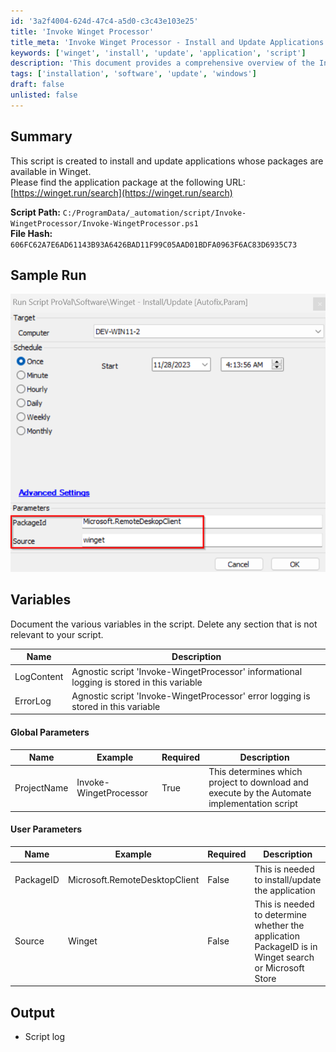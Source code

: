 ```yaml
---
id: '3a2f4004-624d-47c4-a5d0-c3c43e103e25'
title: 'Invoke Winget Processor'
title_meta: 'Invoke Winget Processor - Install and Update Applications'
keywords: ['winget', 'install', 'update', 'application', 'script']
description: 'This document provides a comprehensive overview of the Invoke Winget Processor script, designed to install and update applications available in the Winget package manager. It includes details about the script path, file hash, sample run, variables, and parameters utilized within the script.'
tags: ['installation', 'software', 'update', 'windows']
draft: false
unlisted: false
---
```


## Summary

This script is created to install and update applications whose packages are available in Winget.  
Please find the application package at the following URL:  
[https://winget.run/search](https://winget.run/search)  

**Script Path:** `C:/ProgramData/_automation/script/Invoke-WingetProcessor/Invoke-WingetProcessor.ps1`  
**File Hash:** `606FC62A7E6AD61143B93A6426BAD11F99C05AAD01BDFA0963F6AC83D6935C73`  

## Sample Run

![Sample Run](../../../static/img/Script---Winget---InstallUpdate-Autofix,Param/image_1.png)  

## Variables

Document the various variables in the script. Delete any section that is not relevant to your script.

| Name       | Description                                                                                             |
|------------|---------------------------------------------------------------------------------------------------------|
| LogContent | Agnostic script 'Invoke-WingetProcessor' informational logging is stored in this variable              |
| ErrorLog   | Agnostic script 'Invoke-WingetProcessor' error logging is stored in this variable                      |

#### Global Parameters

| Name         | Example                     | Required | Description                                                                                                   |
|--------------|-----------------------------|----------|---------------------------------------------------------------------------------------------------------------|
| ProjectName  | Invoke-WingetProcessor      | True     | This determines which project to download and execute by the Automate implementation script                   |

#### User Parameters

| Name      | Example                     | Required | Description                                                                                                   |
|-----------|-----------------------------|----------|---------------------------------------------------------------------------------------------------------------|
| PackageID | Microsoft.RemoteDesktopClient| False    | This is needed to install/update the application                                                              |
| Source    | Winget                      | False    | This is needed to determine whether the application PackageID is in Winget search or Microsoft Store          |

## Output

- Script log

